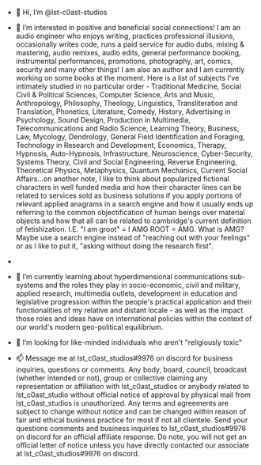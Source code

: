 - 👋 Hi, I’m @lst-c0ast-studios 

- 👀 I’m interested in positive and beneficial social connections! I am an audio engineer who enjoys writing, practices professional illusions, occasionally writes code, runs a paid service for audio dubs, mixing & mastering, audio remixes, audio edits, general performance booking, instrumental performances, promotions, photography, art, comics, security and many other things! I am also an author and I am currently working on some books at the moment. Here is a list of subjects I've intimately studied in no particular order - Traditional Medicine, Social Civil & Political Sciences, Computer Science, Arts and Music, Anthropology, Philosophy, Theology, Linguistics, Transliteration and Translation, Phonetics, Literature, Comedy, History, Advertising in Psychology, Sound Design, Production in Multimedia, Telecommunications and Radio Science, Learning Theory, Business, Law, Mycology, Dendrology, General Field Identification and Foraging, Technology in Research and Development, Economics, Therapy, Hypnosis, Auto-Hypnosis, Infrastructure, Neuroscience, Cyber-Security, Systems Theory, Civil and Social Engineering, Reverse Engineering, Theoretical Physics, Metaphysics, Quantum Mechanics, Current Social Affairs...on another note, I like to think about popularized fictional characters in well funded media and how their character lines can be related to services sold as business solutions if you apply portions of relevant applied anagrams in a search engine and how it usually ends up referring to the common objectification of human beings over material objects and how that all can be related to cambridge's current definition of fetishization. I.E. "I am groot" = I AMG ROOT = AMG. What is AMG? Maybe use a search engine instead of "reaching out with your feelings" or as I like to put it, "asking without doing the research first".
-
- 🌱 I’m currently learning about hyperdimensional communications sub-systems and the roles they play in socio-economic, civil and military, applied research, multimedia outlets, development in education and legislative progression within the people's practical application and their functionalities of my relative and distant locale - as well as the impact those roles and ideas have on international policies within the context of our world's modern geo-political equilibrium.

- 💞️ I’m looking for like-minded individuals who aren't "religiously toxic"

- 📫 Message me at lst_c0ast_studios#9976 on discord for business inquiries, questions or comments. Any body, board, council, broadcast (whether intended or not), group or collective claiming any representation or affiliation with lst_c0ast_studios or anybody related to lst_c0ast_studio without official notice of approval by physical mail from lst_c0ast_studios is unauthorized. Any terms and agreements are subject to change without notice and can be changed within reason of fair and ethical business practice for most if not all clientele. Send your questions comments and business inquiries to lst_c0ast_studios#9976 on discord for an official affiliate response.  Do note, you will not get an official letter of notice unless you have directly contacted our associate at lst_c0ast_studios#9976 on discord.

<!---

--->
